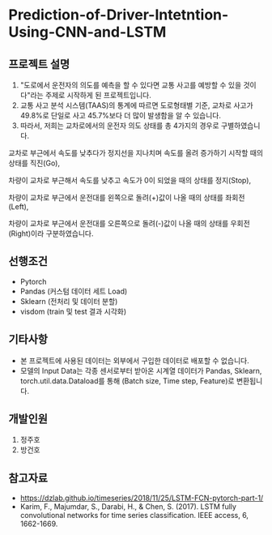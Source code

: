# Prediction-of-Driver-Intetntion-Using-CNN-and-LSTM
## 프로젝트 설명
1. "도로에서 운전자의 의도를 예측을 할 수 있다면 교통 사고를 예방할 수 있을 것이다"라는 주제로 시작하게 된 프로젝트입니다.
2. 교통 사고 분석 시스템(TAAS)의 통계에 따르면 도로형태별 기준, 교차로 사고가 49.8%로 단일로 사고 45.7%보다 더 많이 발생함을 알 수 있습니다. 
3. 따라서, 저희는 교차로에서의 운전자 의도 상태를 총 4가지의 경우로 구별하였습니다. 

교차로 부근에서 속도를 낮추다가 정지선을 지나치며 속도를 올려 증가하기 시작할 때의 상태를 직진(Go),

차량이 교차로 부근해서 속도를 낮추고 속도가 0이 되었을 때의 상태를 정지(Stop),

차량이 교차로 부근에서 운전대를 왼쪽으로 돌려(+)값이 나올 때의 상태를 좌회전(Left),

차량이 교차로 부근에서 운전대를 오른쪽으로 돌려(-)값이 나올 때의 상태를 우회전(Right)이라 구분하였습니다.

## 선행조건
- Pytorch
- Pandas (커스텀 데이터 세트 Load)
- Sklearn (전처리 및 데이터 분할)
- visdom (train 및 test 결과 시각화)

## 기타사항
- 본 프로젝트에 사용된 데이터는 외부에서 구입한 데이터로 배포할 수 없습니다.
- 모델의 Input Data는 각종 센서로부터 받아온 시계열 데이터가 Pandas, Sklearn, torch.util.data.Dataload를 통해 (Batch size, Time step, Feature)로 변환됩니다.

## 개발인원
1. 정주호
2. 방건호

## 참고자료
- https://dzlab.github.io/timeseries/2018/11/25/LSTM-FCN-pytorch-part-1/
- Karim, F., Majumdar, S., Darabi, H., & Chen, S. (2017). LSTM fully convolutional networks for time series classification. IEEE access, 6, 1662-1669.
